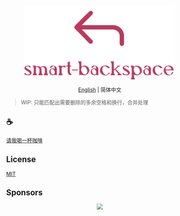 <p align="center">
<img height="200" src="./assets/kv.png" alt="smart-backspace">
</p>
<p align="center"> <a href="./README.md">English</a> | 简体中文</p>

>WIP: 只能匹配出需要删除的多余空格和换行，合并处理

## :coffee:

[请我喝一杯咖啡](https://github.com/Simon-He95/sponsor)

## License

[MIT](./license)

## Sponsors

<p align="center">
  <a href="https://cdn.jsdelivr.net/gh/Simon-He95/sponsor/sponsors.svg">
    <img src="https://cdn.jsdelivr.net/gh/Simon-He95/sponsor/sponsors.png"/>
  </a>
</p>
